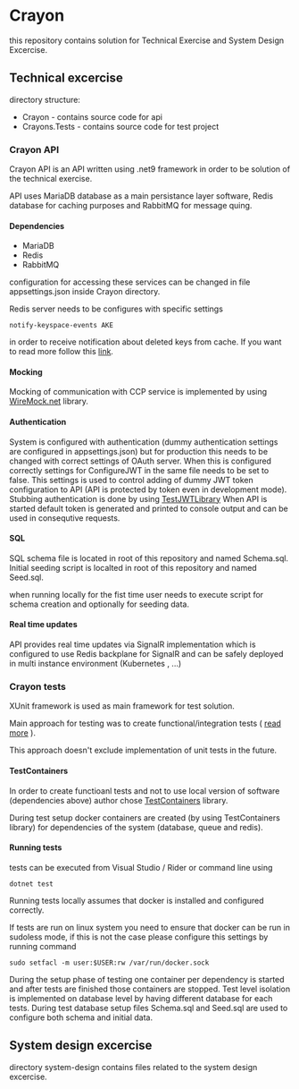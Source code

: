 # Crayon

this repository contains solution for Technical Exercise and System Design Excercise.

## Technical excercise

directory structure:
* Crayon - contains source code for api
* Crayons.Tests - contains source code for test project

### Crayon API

Crayon API is an API written using .net9 framework in order to be solution of the technical exercise.

API uses MariaDB database as a main persistance layer software, Redis database for caching purposes and RabbitMQ for message quing.

#### Dependencies
* MariaDB
* Redis
* RabbitMQ

configuration for accessing these services can be changed in file appsettings.json inside Crayon directory.

Redis server needs to be configures with specific settings
```
notify-keyspace-events AKE
```

in order to receive notification about deleted keys from cache.
If you want to read more follow this [link](https://www.dejandjenic.com/blogs/caching-exploration-in-dotnet.html).

#### Mocking

Mocking of communication with CCP service is implemented by using [WireMock.net](https://github.com/WireMock-Net/WireMock.Net) library.


#### Authentication

System is configured with authentication (dummy authentication settings are configured in appsettings.json) but for production this needs to be changed with correct settings of OAuth server.
When this is configured correctly settings for ConfigureJWT in the same file needs to be set to false.
This settings is used to control adding of dummy JWT token configuration to API (API is protected by token even in development mode).
Stubbing authentication is done by using [TestJWTLibrary](https://www.dejandjenic.com/projects/testjwtlibrary/index.html)
When API is started default token is generated and printed to console output and can be used in consequtive requests.

#### SQL

SQL schema file is located in root of this repository and named Schema.sql.
Initial seeding script is localted in root of this repository and named Seed.sql.

when running locally for the fist time user needs to execute script for schema creation and optionally for seeding data.

#### Real time updates

API provides real time updates via SignalR implementation which is configured to use Redis backplane for SignalR and can be safely deployed in multi instance environment (Kubernetes , ...)


### Crayon tests

XUnit framework is used as main framework for test solution.

Main approach for testing was to create functional/integration tests ( [read more](https://learn.microsoft.com/en-us/aspnet/core/test/integration-tests?view=aspnetcore-9.0) ).

This approach doesn't exclude implementation of unit tests in the future.

#### TestContainers

In order to create functioanl tests and not to use local version of software (dependencies above) author chose [TestContainers](https://dotnet.testcontainers.org//) library.

During test setup docker containers are created (by using TestContainers library) for dependencies of the system (database, queue and redis).

#### Running tests
tests can be executed from Visual Studio / Rider or command line using 
```
dotnet test
```

Running tests locally assumes that docker is installed and configured correctly.

If tests are run on linux system you need to ensure that docker can be run in sudoless mode, if this is not the case please configure this settings by running command

```
sudo setfacl -m user:$USER:rw /var/run/docker.sock
```

During the setup phase of testing one container per dependency is started and after tests are finished those containers are stopped.
Test level isolation is implemented on database level by having different database for each tests.
During test database setup files Schema.sql and Seed.sql are used to configure both schema and initial data.

## System design excercise

directory system-design contains files related to the system design excercise.
